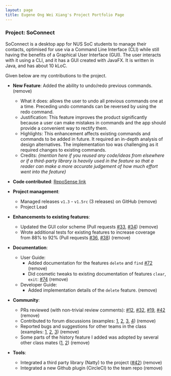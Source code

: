 ```yaml
---
layout: page
title: Eugene Ong Wei Xiang's Project Portfolio Page
---
```


### Project: SoConnect

SoConnect is a desktop app for NUS SoC students to manage their contacts, optimised for use via a Command Line Interface (CLI) while still having the benefits of a Graphical User Interface (GUI). The user interacts with it using a CLI, and it has a GUI created with JavaFX. It is written in Java, and has about 10 kLoC.

Given below are my contributions to the project.

* **New Feature**: Added the ability to undo/redo previous commands. (remove)
    * What it does: allows the user to undo all previous commands one at a time. Preceding undo commands can be reversed by using the redo command.
    * Justification: This feature improves the product significantly because a user can make mistakes in commands and the app should provide a convenient way to rectify them.
    * Highlights: This enhancement affects existing commands and commands to be added in future. It required an in-depth analysis of design alternatives. The implementation too was challenging as it required changes to existing commands.
    * Credits: *{mention here if you reused any code/ideas from elsewhere or if a third-party library is heavily used in the feature so that a reader can make a more accurate judgement of how much effort went into the feature}*

* **Code contributed**: [RepoSense link](https://nus-cs2103-ay2223s1.github.io/tp-dashboard/?search=eugene-ong-w-x&breakdown=true)

* **Project management**:
    * Managed releases `v1.3` - `v1.5rc` (3 releases) on GitHub (remove)
    * Project Lead

* **Enhancements to existing features**:
    * Updated the GUI color scheme (Pull requests [\#33](), [\#34]()) (remove)
    * Wrote additional tests for existing features to increase coverage from 88% to 92% (Pull requests [\#36](), [\#38]()) (remove)

* **Documentation**:
    * User Guide:
        * Added documentation for the features `delete` and `find` [\#72]() (remove)
        * Did cosmetic tweaks to existing documentation of features `clear`, `exit`: [\#74]() (remove)
    * Developer Guide:
        * Added implementation details of the `delete` feature. (remove)

* **Community**:
    * PRs reviewed (with non-trivial review comments): [\#12](), [\#32](), [\#19](), [\#42]() (remove)
    * Contributed to forum discussions (examples: [1](), [2](), [3](), [4]()) (remove)
    * Reported bugs and suggestions for other teams in the class (examples: [1](), [2](), [3]()) (remove)
    * Some parts of the history feature I added was adopted by several other class mates ([1](), [2]()) (remove)

* **Tools**:
    * Integrated a third party library (Natty) to the project ([\#42]()) (remove)
    * Integrated a new Github plugin (CircleCI) to the team repo (remove)
